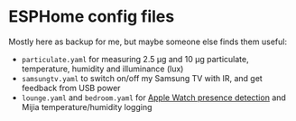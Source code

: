 # ESPHome config files

Mostly here as backup for me, but maybe someone else finds them useful:

- `particulate.yaml` for measuring 2.5 µg and 10 µg particulate, temperature, humidity and illuminance (lux)
- `samsungtv.yaml` to switch on/off my Samsung TV with IR, and get feedback from USB power
- `lounge.yaml` and `bedroom.yaml` for [Apple Watch presence detection](https://github.com/dalehumby/ESPHome-Apple-Watch-detection) and Mijia temperature/humidity logging
